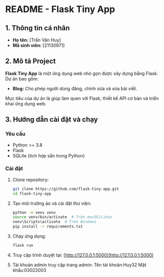 # README - Flask Tiny App

## 1. Thông tin cá nhân
- **Họ tên:** [Trần Văn Huy]
- **Mã sinh viên:** [21130971]

## 2. Mô tả Project
**Flask Tiny App** là một ứng dụng web nhỏ gọn được xây dựng bằng Flask. Dự án bao gồm:
- **Blog:** Cho phép người dùng đăng, chỉnh sửa và xóa bài viết.

Mục tiêu của dự án là giúp làm quen với Flask, thiết kế API cơ bản và triển khai ứng dụng web.

## 3. Hướng dẫn cài đặt và chạy
### Yêu cầu
- Python >= 3.8
- Flask
- SQLite (tích hợp sẵn trong Python)

### Cài đặt
1. Clone repository:
   ```bash
   git clone https://github.com/flask-tiny-app.git
   cd flask-tiny-app
   ```
2. Tạo môi trường ảo và cài đặt thư viện:
   ```bash
   python -m venv venv
   source venv/bin/activate  # Trên macOS/Linux
   venv\Scripts\activate  # Trên Windows
   pip install -r requirements.txt
   ```
3. Chạy ứng dụng:
   ```bash
   flask run
   ```
4. Truy cập trình duyệt tại: [http://127.0.0.1:5000](http://127.0.0.1:5000)


5. Tài khoản admin truy cập trang admin:
	Tên tài khoản:Huy32
	Mật khẩu:03022003





